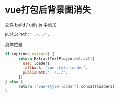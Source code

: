 # vue打包后背景图消失

文件 build / utils.js 中添加

```javascript
publicPath:"../../",
```

具体位置

```javascript
if (options.extract) {
      return ExtractTextPlugin.extract({
        use: loaders,
        fallback: "vue-style-loader",
        publicPath:"../../",
      })
} else {
      return ['vue-style-loader'].concat(loaders)
}
```

